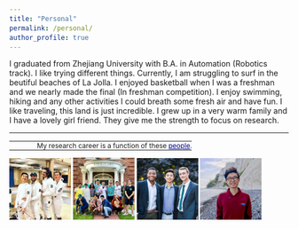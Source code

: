 ```yaml
---
title: "Personal"
permalink: /personal/
author_profile: true
---
```


I graduated from Zhejiang University with B.A. in Automation (Robotics track). I like trying different things. Currently, I am struggling to surf in the beutiful beaches of La Jolla. I enjoyed basketball when I was a freshman and we nearly made the final (In freshman competition). I enjoy swimming, hiking and any other activities I could breath some fresh air and have fun. I like traveling, this land is just incredible. I grew up in a very warm family and I have a lovely girl friend. They give me the strength to focus on research.

-----
<html>
<style>
table, th, td {
  border:0px solid black;
  padding:0;
  border-collapse:collapse;
  font-size: 0.93em;
}
</style>
<body>
<table style="width:100%">
  <tr>
    <td style="width:40px; text-align:right; padding-right:10px; padding-top:10px"></td>
    <td>My research career is a function of these <a href="https://jiefeng-cse.github.io/thanks/" style="color:navy">people</a>.</td>
  </tr>
</table>
</body>
</html>

<img src="/images/personal_1.jpg" width="22%">
<img src="/images/personal_2.jpg" width="22%">
<img src="/images/personal_3.jpg" width="22%">
<img src="/images/personal_4.jpg" width="22%">
